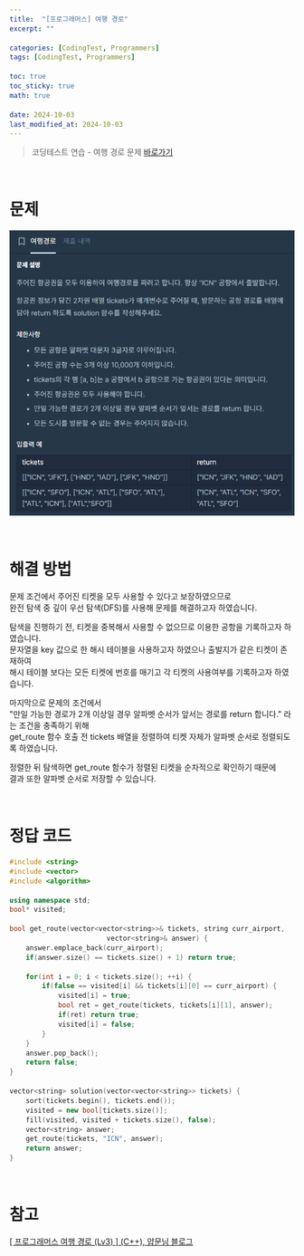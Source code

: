 ```yaml
---
title:  "[프로그래머스] 여행 경로"
excerpt: ""

categories: [CodingTest, Programmers]
tags: [CodingTest, Programmers]

toc: true
toc_sticky: true
math: true
 
date: 2024-10-03
last_modified_at: 2024-10-03
---
```


> 코딩테스트 연습 - 여행 경로 문제 [바로가기](https://school.programmers.co.kr/learn/courses/30/lessons/43164)  

<br/>

# 문제

![문제](/assets/img/Programmers/여행경로_문제.png)  

<br/>

# 해결 방법

문제 조건에서 주어진 티켓을 모두 사용할 수 있다고 보장하였으므로  
완전 탐색 중 깊이 우선 탐색(DFS)를 사용해 문제를 해결하고자 하였습니다.  

탐색을 진행하기 전, 티켓을 중복해서 사용할 수 없으므로 이용한 공항을 기록하고자 하였습니다.  
문자열을 key 값으로 한 해시 테이블을 사용하고자 하였으나 출발지가 같은 티켓이 존재하여  
해시 테이블 보다는 모든 티켓에 번호를 매기고 각 티켓의 사용여부를 기록하고자 하였습니다.  

마지막으로 문제의 조건에서  
"만일 가능한 경로가 2개 이상일 경우 알파벳 순서가 앞서는 경로를 return 합니다." 라는 조건을 충족하기 위해  
get_route 함수 호출 전 tickets 배열을 정렬하여 티켓 자체가 알파벳 순서로 정렬되도록 하였습니다.  

정렬한 뒤 탐색하면 get_route 함수가 정렬된 티켓을 순차적으로 확인하기 때문에  
결과 또한 알파벳 순서로 저장할 수 있습니다.  

<br/>

# 정답 코드

```c++
#include <string>
#include <vector>
#include <algorithm>

using namespace std;
bool* visited;

bool get_route(vector<vector<string>>& tickets, string curr_airport,
                        vector<string>& answer) {
    answer.emplace_back(curr_airport);
    if(answer.size() == tickets.size() + 1) return true;
    
    for(int i = 0; i < tickets.size(); ++i) {
        if(false == visited[i] && tickets[i][0] == curr_airport) {
            visited[i] = true;
            bool ret = get_route(tickets, tickets[i][1], answer);
            if(ret) return true;
            visited[i] = false;
        }
    }
    answer.pop_back();
    return false;
}

vector<string> solution(vector<vector<string>> tickets) {
    sort(tickets.begin(), tickets.end());
    visited = new bool[tickets.size()];
    fill(visited, visited + tickets.size(), false);
    vector<string> answer;
    get_route(tickets, "ICN", answer);
    return answer;
}
```

<br/>

# 참고

[[ 프로그래머스 여행 경로 (Lv3) ] (C++), 얍문님 블로그](https://yabmoons.tistory.com/528)  
